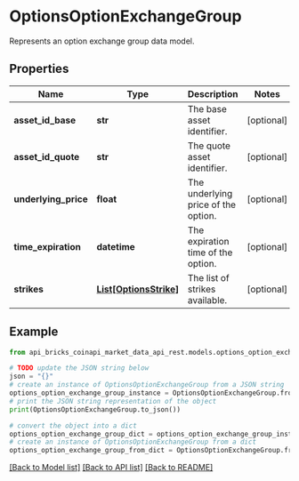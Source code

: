 # OptionsOptionExchangeGroup

Represents an option exchange group data model.

## Properties

Name | Type | Description | Notes
------------ | ------------- | ------------- | -------------
**asset_id_base** | **str** | The base asset identifier. | [optional] 
**asset_id_quote** | **str** | The quote asset identifier. | [optional] 
**underlying_price** | **float** | The underlying price of the option. | [optional] 
**time_expiration** | **datetime** | The expiration time of the option. | [optional] 
**strikes** | [**List[OptionsStrike]**](OptionsStrike.md) | The list of strikes available. | [optional] 

## Example

```python
from api_bricks_coinapi_market_data_api_rest.models.options_option_exchange_group import OptionsOptionExchangeGroup

# TODO update the JSON string below
json = "{}"
# create an instance of OptionsOptionExchangeGroup from a JSON string
options_option_exchange_group_instance = OptionsOptionExchangeGroup.from_json(json)
# print the JSON string representation of the object
print(OptionsOptionExchangeGroup.to_json())

# convert the object into a dict
options_option_exchange_group_dict = options_option_exchange_group_instance.to_dict()
# create an instance of OptionsOptionExchangeGroup from a dict
options_option_exchange_group_from_dict = OptionsOptionExchangeGroup.from_dict(options_option_exchange_group_dict)
```
[[Back to Model list]](../README.md#documentation-for-models) [[Back to API list]](../README.md#documentation-for-api-endpoints) [[Back to README]](../README.md)


